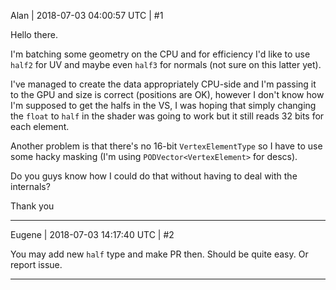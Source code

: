 Alan | 2018-07-03 04:00:57 UTC | #1

Hello there.

I'm batching some geometry on the CPU and for efficiency I'd like to use `half2` for UV and maybe even `half3` for normals (not sure on this latter yet).

I've managed to create the data appropriately CPU-side and I'm passing it to the GPU and size is correct (positions are OK), however I don't know how I'm supposed to get the halfs in the VS, I was hoping that simply changing the `float` to `half` in the shader was going to work but it still reads 32 bits for each element.

Another problem is that there's no 16-bit `VertexElementType` so I have to use some hacky masking (I'm using `PODVector<VertexElement>` for descs).

Do you guys know how I could do that without having to deal with the internals?

Thank you

-------------------------

Eugene | 2018-07-03 14:17:40 UTC | #2

You may add new `half` type and make PR then. Should be quite easy. Or report issue.

-------------------------

